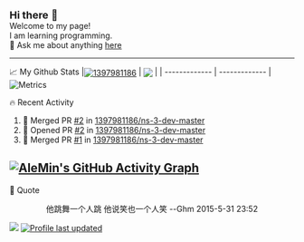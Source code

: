 <font size=4> **Hi there** 👋</font>   
Welcome to my page!  
I am learning programming.   
💬 Ask me about anything [here](https://github.com/1397981186/1397981186/issues)

---

📈 My Github Stats
|<a href="https://github.com/anuraghazra/github-readme-stats"><img align="center" src="https://github-readme-stats.vercel.app/api?username=1397981186&show_icons=true&include_all_commits=true&hide_border=true" alt="1397981186" /></a> | <a href="https://github.com/anuraghazra/github-readme-stats"><img align="center" src="https://github-readme-stats.vercel.app/api/top-langs/?username=1397981186&layout=compact&hide_border=true" /></a> |
| ------------- | ------------- |  
![Metrics](https://metrics.lecoq.io/1397981186?template=classic&config.timezone=Asia%2FShanghai)


🔥 Recent Activity

<!--START_SECTION:activity-->
1. 🎉 Merged PR [#2](https://github.com/1397981186/ns-3-dev-master/pull/2) in [1397981186/ns-3-dev-master](https://github.com/1397981186/ns-3-dev-master)
2. 💪 Opened PR [#2](https://github.com/1397981186/ns-3-dev-master/pull/2) in [1397981186/ns-3-dev-master](https://github.com/1397981186/ns-3-dev-master)
3. 🎉 Merged PR [#1](https://github.com/1397981186/ns-3-dev-master/pull/1) in [1397981186/ns-3-dev-master](https://github.com/1397981186/ns-3-dev-master)
<!--END_SECTION:activity-->

[![AleMin's GitHub Activity Graph](https://activity-graph.herokuapp.com/graph?username=1397981186&bg_color=FFFFFF&line=85CEFF)](https://github.com/1397981186)
---
👻 Quote  
<p align="center">他跳舞一个人跳 他说笑也一个人笑  --Ghm 2015-5-31 23:52</p>

![](https://visitor-badge.glitch.me/badge?page_id=1397981186.1397981186)
[![Profile last updated](https://img.shields.io/github/last-commit/1397981186/1397981186?label=Last%20updated&style=flat)](https://github.com/1397981186/1397981186/commits)
